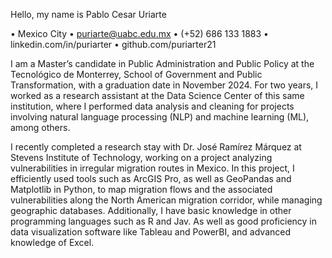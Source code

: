 Hello, my name is Pablo Cesar Uriarte

• Mexico City
• puriarte@uabc.edu.mx
• (+52) 686 133 1883
• linkedin.com/in/puriarter
• github.com/puriarter21

I am a Master’s candidate in Public Administration and Public Policy at the Tecnológico de Monterrey, School of Government and Public Transformation, with a graduation date in November 2024. For two years, I worked as a research assistant at the Data Science Center of this same institution, where I performed data analysis and cleaning for projects involving natural language processing (NLP) and machine learning (ML), among others.

I recently completed a research stay with Dr. José Ramírez Márquez at Stevens Institute of Technology, working on a project analyzing vulnerabilities in irregular migration routes in Mexico. In this project, I efficiently used tools such as ArcGIS Pro, as well as GeoPandas and Matplotlib in Python, to map migration flows and the associated vulnerabilities along the North American migration corridor, while managing geographic databases. Additionally, I have basic knowledge in other programming languages such as R and Jav. As well as good proficiency in data visualization software like Tableau and PowerBI, and advanced knowledge of Excel.


